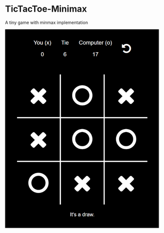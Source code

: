 # TicTacToe-Minimax
A tiny game with minmax implementation

<img src='https://github.com/andreas95/TicTacToe-Minimax/blob/master/TicTacToe/screenshot.PNG?raw=true'/>
